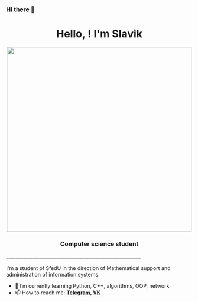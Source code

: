 ### Hi there 👋

<h1 align="center"> Hello, ! I'm Slavik</h1>
<div id="header" align="center">
  <img src="https://avatars.githubusercontent.com/u/1482108?v=4" width="500"/>
</div>
<h3 align="center">Computer science student</h3>
_________________________________________________________


I'm a student of SfedU in the direction of Mathematical support and administration of information systems.
- 🌱 I’m currently learning Python, C++, algorithms, OOP, network
- 📫 How to reach me:  **[Telegram](https://t.me/Black_Homethat), [VK](https://vk.com/tihonov2003)**

<!--
**givemeapassword/givemeapassword** is a ✨ _special_ ✨ repository because its `README.md` (this file) appears on your GitHub profile.

Here are some ideas to get you started:

- 🔭 I’m currently working on ...
- 🌱 I’m currently learning ...
- 👯 I’m looking to collaborate on ...
- 🤔 I’m looking for help with ...
- 💬 Ask me about ...
- 📫 How to reach me: ...
- 😄 Pronouns: ...
- ⚡ Fun fact: ...
-->
